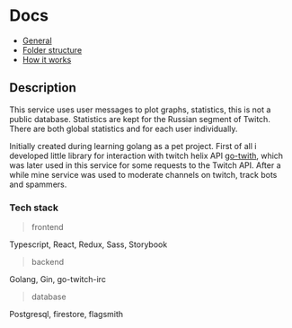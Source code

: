 # Docs

- [General](general/README.md)
- [Folder structure](folder-structure/README.md)
- [How it works](how-it-works/README.md)

## Description

This service uses user messages to plot graphs, statistics, this is not a public database. Statistics are kept for the Russian segment of Twitch. There are both global statistics and for each user individually.

Initially created during learning golang as a pet project. First of all i developed little library for interaction with twitch helix API [go-twith](https://github.com/holypower777/go-twitch), which was later used in this service for some requests to the Twitch API. After a while mine service was used to moderate channels on twitch, track bots and spammers.

### Tech stack

> frontend

Typescript, React, Redux, Sass, Storybook

> backend

Golang, Gin, go-twitch-irc

> database

Postgresql, firestore, flagsmith
